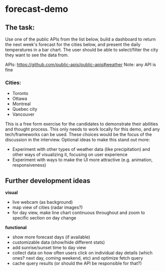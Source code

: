 # forecast-demo

## The task:

Use one of the public APIs from the list below, build a dashboard to return the next week's forecast for the cities below, and present the daily temperatures in a bar chart. The user should be able to select/filter the city they want to see the data from.

APIs: https://github.com/public-apis/public-apis#weather
Note: any API is fine

### Cities:
- Toronto
- Ottawa
- Montreal
- Quebec city
- Vancouver

This is a free form exercise for the candidates to demonstrate their abilities and thought process. This only needs to work locally for this demo, and any tech/frameworks can be used. These choices would be the focus of the discussion in the interview. Optional ideas to make this stand out more:
- Experiment with other types of weather data (like precipitation) and other ways of visualizing it, focusing on user experience
- Experiment with ways to make the UI more attractive (e.g. animation, responsiveness)


## Further development ideas
**visual**
- live webcam (as background)
- map view of cities (radar images?)
- for day view, make line chart continuous throughout and zoom to specific section on day change

**functional**
- show more forecast days (if available)
- customizable data (show/hide different stats)
- add sunrise/sunset time to day view
- collect data on how often users click on individual day details (which ones? next day, coming weekend, etc) and optimize fetch query
- cache query results (or should the API be responsible for that?)
